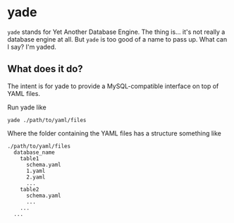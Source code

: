 yade
====

`yade` stands for Yet Another Database Engine. The thing is... it's not really
a database engine at all. But `yade` is too good of a name to pass up. What
can I say? I'm yaded.

What does it do?
----------------

The intent is for yade to provide a MySQL-compatible interface on top of YAML
files.

Run yade like

    yade ./path/to/yaml/files

Where the folder containing the YAML files has a structure something like

```
./path/to/yaml/files
  database_name
    table1
      schema.yaml
      1.yaml
      2.yaml
      ...
    table2
      schema.yaml
      ...
    ...
  ...
```